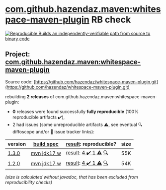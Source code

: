 [com.github.hazendaz.maven:whitespace-maven-plugin](https://central.sonatype.com/artifact/com.github.hazendaz.maven/whitespace-maven-plugin/1.3.0/versions) RB check
=======

[![Reproducible Builds](https://reproducible-builds.org/images/logos/rb.svg) an independently-verifiable path from source to binary code](https://reproducible-builds.org/)

## Project: [com.github.hazendaz.maven:whitespace-maven-plugin](https://central.sonatype.com/artifact/com.github.hazendaz.maven/whitespace-maven-plugin/1.3.0/versions)

Source code: [https://github.com/hazendaz/whitespace-maven-plugin.git](https://github.com/hazendaz/whitespace-maven-plugin.git)

rebuilding **2 releases** of com.github.hazendaz.maven:whitespace-maven-plugin:
- **0** releases were found successfully **fully reproducible** (100% reproducible artifacts :heavy_check_mark:),
- 2 had issues (some unreproducible artifacts :warning:, see eventual :mag: diffoscope and/or :memo: issue tracker links):

| version | [build spec](/BUILDSPEC.md) | [result](https://reproducible-builds.org/docs/jvm/): reproducible? | size |
| -- | --------- | ------ | -- |
| [1.3.0](https://central.sonatype.com/artifact/com.github.hazendaz.maven/whitespace-maven-plugin/1.3.0/pom) | [mvn jdk17 w](whitespace-maven-plugin-1.3.0.buildspec) | [result](whitespace-maven-plugin-1.3.0.buildinfo): [4 :heavy_check_mark:  1 :warning:](whitespace-maven-plugin-1.3.0.buildcompare) [:mag:](whitespace-maven-plugin-1.3.0.diffoscope) | 55K |
| [1.2.0](https://central.sonatype.com/artifact/com.github.hazendaz.maven/whitespace-maven-plugin/1.2.0/pom) | [mvn jdk17 w](whitespace-maven-plugin-1.2.0.buildspec) | [result](whitespace-maven-plugin-1.2.0.buildinfo): [4 :heavy_check_mark:  1 :warning:](whitespace-maven-plugin-1.2.0.buildcompare) [:mag:](whitespace-maven-plugin-1.2.0.diffoscope) | 54K |

<i>(size is calculated without javadoc, that has been excluded from reproducibility checks)</i>

